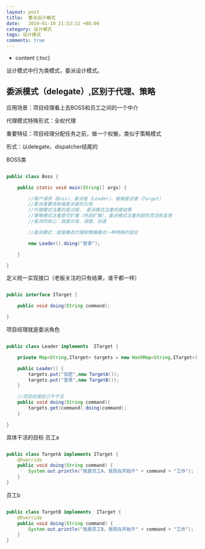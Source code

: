 ```yaml
---
layout: post
title:  委派设计模式
date:   2019-01-10 21:52:12 +08:00
category: 设计模式
tags: 设计模式
comments: true
---
```


* content
{:toc}

设计模式中行为类模式，委派设计模式。














## 委派模式（delegate）,区别于代理、策略

应用场景：项目经理看上去BOSS和员工之间的一个中介

代理模式特殊形式：全权代理

重要特征：项目经理分配任务之前，做一个权衡，类似于策略模式

形式：以delegate、dispatcher结尾的

BOSS类

```java

public class Boss {

    public static void main(String[] args) {

        //客户请求（Boss）、委派者（Leader）、被被委派者（Target）
        //委派者要持有被委派者的引用
        //代理模式注重的是过程， 委派模式注重的是结果
        //策略模式注重是可扩展（外部扩展），委派模式注重内部的灵活和复用
        //委派的核心：就是分发、调度、派遣

        //委派模式：就是静态代理和策略模式一种特殊的组合

        new Leader().doing("登录");

    }

}
```

定义统一实现接口（老板关注的只有结果，谁干都一样）

```java

public interface ITarget {

    public void doing(String command);

}
```
项目经理就是委派角色

```java

public class Leader implements  ITarget {

    private Map<String,ITarget> targets = new HashMap<String,ITarget>();

    public Leader() {
        targets.put("加密",new TargetA());
        targets.put("登录",new TargetB());
    }

    //项目经理自己不干活
    public void doing(String command){
        targets.get(command).doing(command);
    }

}

```

具体干活的目标
员工a

```java

public class TargetA implements ITarget {
    @Override
    public void doing(String command) {
        System.out.println("我是员工A，我现在开始干" + command + "工作");
    }
}

```
员工b

```java

public class TargetB implements  ITarget {
    @Override
    public void doing(String command) {
        System.out.println("我是员工B，我现在开始干" + command + "工作");
    }
}

```
